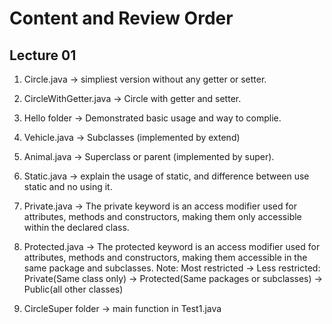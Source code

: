 # Content and Review Order
## Lecture 01
1. Circle.java -> simpliest version without any getter or setter.
2. CircleWithGetter.java -> Circle with getter and setter.
3. Hello folder -> Demonstrated basic usage and way to complie.
4. Vehicle.java -> Subclasses (implemented by extend)
5. Animal.java -> Superclass or parent (implemented by super).
6. Static.java -> explain the usage of static, and difference between use static and no using it.
7. Private.java -> The private keyword is an access modifier used for attributes, methods and constructors, making them only accessible within the declared class.
8. Protected.java -> The protected keyword is an access modifier used for attributes, methods and constructors, making them accessible in the same package and subclasses.
Note:
Most restricted -> Less restricted:
Private(Same class only) -> Protected(Same packages or subclasses) -> Public(all other classes)

9. CircleSuper folder -> main function in Test1.java
